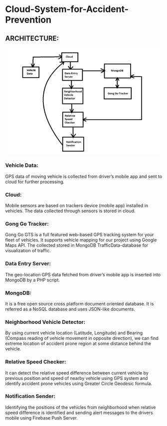 # Cloud-System-for-Accident-Prevention

## ARCHITECTURE:  
![workflow](./workflow.PNG)

### Vehicle Data: 
GPS data of moving vehicle is collected from driver’s mobile app and sent to cloud for further processing.

### Cloud: 
Mobile sensors are based on trackers device (mobile app) installed in vehicles. The data collected through sensors is stored in cloud. 

### Gong Go Tracker: 
Gong Go GTS is a full featured web-based GPS tracking system for your fleet of vehicles. It supports vehicle mapping for our project using Google Maps API. The collected stored in MongoDB TrafficData-database for visualization of traffic.

### Data Entry Server:
The geo-location GPS data fetched from driver’s mobile app is inserted into MongoDB by a PHP script.

### MongoDB: 
It is a free open source cross platform document oriented database. It is referred as a NoSQL database and uses JSON-like documents.

### Neighborhood Vehicle Detector: 
By using current vehicle location (Latitude, Longitude) and Bearing (Compass reading of vehicle movement in opposite direction), we can find extreme location of accident prone region at some distance behind the vehicle.

### Relative Speed Checker:
It can detect the relative speed difference between current vehicle by previous position and speed of nearby vehicle using GPS system and identify accident prone vehicles using Greater Circle Geodesic formula.

### Notification Sender: 
Identifying the positions of the vehicles from neighborhood when relative speed difference is identified and sending alert messages to the drivers mobile using Firebase Push Server.
